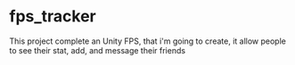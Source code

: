 # fps_tracker
This project complete an Unity FPS, that i'm going to create, it allow people to see their stat, add, and message their friends
